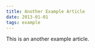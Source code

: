 ```yaml
---
title: Another Example Article
date: 2013-01-01
tags: example
---
```


This is an another example article.
